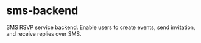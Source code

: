 # sms-backend

SMS RSVP service backend. Enable users to create events, send invitation, and receive replies over SMS.
